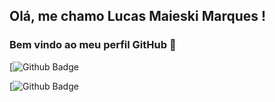 ## Olá, me chamo Lucas Maieski Marques ! 
### Bem vindo ao meu perfil GitHub 👋

[![Github Badge](https://github-readme-stats.vercel.app/api?username=Lucky-ta)

[![Github Badge](https://github-readme-stats.vercel.app/api/top-langs/?username=Lucky-ta)
